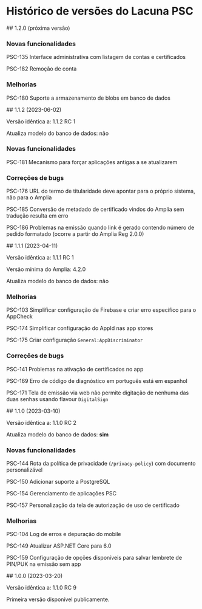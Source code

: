 ﻿# Histórico de versões do Lacuna PSC

<a name="vnext" />
<a name="v1-2-0" />
## 1.2.0 (próxima versão)

### Novas funcionalidades

PSC-135 Interface administrativa com listagem de contas e certificados

PSC-182 Remoção de conta

### Melhorias

PSC-180 Suporte a armazenamento de blobs em banco de dados



<a name="v1-1-2" />
## 1.1.2 (2023-06-02)

Versão idêntica a: 1.1.2 RC 1

Atualiza modelo do banco de dados: não

### Novas funcionalidades

PSC-181 Mecanismo para forçar aplicações antigas a se atualizarem

### Correções de bugs

PSC-176 URL do termo de titularidade deve apontar para o próprio sistema, não para o Amplia

PSC-185 Conversão de metadado de certificado vindos do Amplia sem tradução resulta em erro

PSC-186 Problemas na emissão quando link é gerado contendo número de pedido formatado (ocorre a partir do Amplia Reg 2.0.0)



<a name="v1-1-1" />
## 1.1.1 (2023-04-11)

Versão idêntica a: 1.1.1 RC 1

Versão mínima do Amplia: 4.2.0

Atualiza modelo do banco de dados: não

### Melhorias

PSC-103 Simplificar configuração de Firebase e criar erro específico para o AppCheck

PSC-174 Simplificar configuração do AppId nas app stores

PSC-175 Criar configuração `General:AppDiscriminator`

### Correções de bugs

PSC-141 Problemas na ativação de certificados no app

PSC-169 Erro de código de diagnóstico em português está em espanhol

PSC-171 Tela de emissão via web não permite digitação de nenhuma das duas senhas usando flavour `DigitalSign`



<a name="v1-1-0" />
## 1.1.0 (2023-03-10)

Versão idêntica a: 1.1.0 RC 2

Atualiza modelo do banco de dados: **sim**

### Novas funcionalidades

PSC-144 Rota da política de privacidade (`/privacy-policy`) com documento personalizável

PSC-150 Adicionar suporte a PostgreSQL

PSC-154 Gerenciamento de aplicações PSC

PSC-157 Personalização da tela de autorização de uso de certificado

### Melhorias

PSC-104 Log de erros e depuração do mobile

PSC-149 Atualizar ASP.NET Core para 6.0

PSC-159 Configuração de opções disponíveis para salvar lembrete de PIN/PUK na emissão sem app



<a name="v1-0-0" />
## 1.0.0 (2023-03-20)

Versão idêntica a: 1.1.0 RC 9

Primeira versão disponível publicamente.
